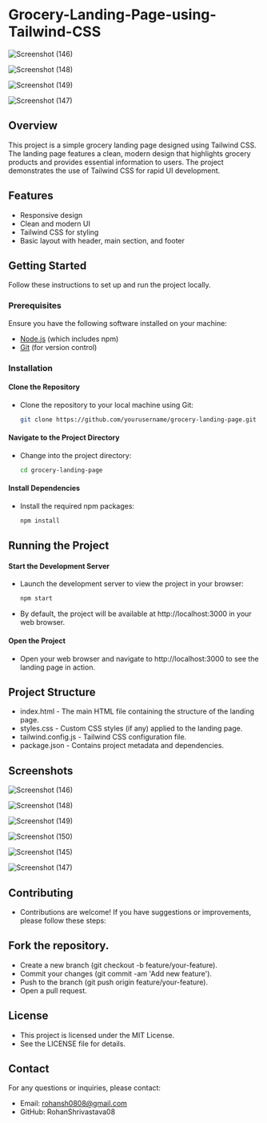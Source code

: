 # Grocery-Landing-Page-using-Tailwind-CSS

![Screenshot (146)](https://github.com/RohanShrivastava08/Grocery-Landing-Page-using-Tailwind-CSS/assets/94133270/ffb9b653-440c-4345-b6e5-a74df7bc701b)

![Screenshot (148)](https://github.com/RohanShrivastava08/Grocery-Landing-Page-using-Tailwind-CSS/assets/94133270/2d6a3f08-33d4-48ba-b3ef-d371c78396c8)

![Screenshot (149)](https://github.com/RohanShrivastava08/Grocery-Landing-Page-using-Tailwind-CSS/assets/94133270/893b4efe-a677-477d-872d-ffc0d6f06954)

![Screenshot (147)](https://github.com/RohanShrivastava08/Grocery-Landing-Page-using-Tailwind-CSS/assets/94133270/7f324368-a6a3-4270-8c71-16aafa65d5c1)



## Overview

This project is a simple grocery landing page designed using Tailwind CSS. The landing page features a clean, modern design that highlights grocery products and provides essential information to users. The project demonstrates the use of Tailwind CSS for rapid UI development.

## Features

- Responsive design
- Clean and modern UI
- Tailwind CSS for styling
- Basic layout with header, main section, and footer

## Getting Started

Follow these instructions to set up and run the project locally.

### Prerequisites

Ensure you have the following software installed on your machine:

- [Node.js](https://nodejs.org/) (which includes npm)
- [Git](https://git-scm.com/) (for version control)

### Installation

#### Clone the Repository
- Clone the repository to your local machine using Git:


   ```bash
   git clone https://github.com/yourusername/grocery-landing-page.git
   ```

#### Navigate to the Project Directory
   
-  Change into the project directory:
   

    ```bash
    cd grocery-landing-page
    ```

#### Install Dependencies

- Install the required npm packages:

    ```bash
    npm install
    ```
## Running the Project

#### Start the Development Server

- Launch the development server to view the project in your browser:

    ```bash
    npm start
    ```
- By default, the project will be available at http://localhost:3000 in your web browser.

#### Open the Project

- Open your web browser and navigate to http://localhost:3000 to see the landing page in action.

## Project Structure

- index.html - The main HTML file containing the structure of the landing page.
- styles.css - Custom CSS styles (if any) applied to the landing page.
- tailwind.config.js - Tailwind CSS configuration file.
- package.json - Contains project metadata and dependencies.


## Screenshots

![Screenshot (146)](https://github.com/RohanShrivastava08/Grocery-Landing-Page-using-Tailwind-CSS/assets/94133270/ffb9b653-440c-4345-b6e5-a74df7bc701b)

![Screenshot (148)](https://github.com/RohanShrivastava08/Grocery-Landing-Page-using-Tailwind-CSS/assets/94133270/2d6a3f08-33d4-48ba-b3ef-d371c78396c8)

![Screenshot (149)](https://github.com/RohanShrivastava08/Grocery-Landing-Page-using-Tailwind-CSS/assets/94133270/893b4efe-a677-477d-872d-ffc0d6f06954)

![Screenshot (150)](https://github.com/RohanShrivastava08/Grocery-Landing-Page-using-Tailwind-CSS/assets/94133270/61aa6b4e-f447-4bed-a30e-04c35a0d190b)

![Screenshot (145)](https://github.com/RohanShrivastava08/Grocery-Landing-Page-using-Tailwind-CSS/assets/94133270/a8f4c2fb-6877-4390-938a-63785dfb98bc)

![Screenshot (147)](https://github.com/RohanShrivastava08/Grocery-Landing-Page-using-Tailwind-CSS/assets/94133270/7f324368-a6a3-4270-8c71-16aafa65d5c1)


## Contributing
- Contributions are welcome! If you have suggestions or improvements, please follow these steps:

## Fork the repository.
- Create a new branch (git checkout -b feature/your-feature).
- Commit your changes (git commit -am 'Add new feature').
- Push to the branch (git push origin feature/your-feature).
- Open a pull request.

## License
- This project is licensed under the MIT License.
- See the LICENSE file for details.

## Contact
For any questions or inquiries, please contact:
- Email: rohansh0808@gmail.com
- GitHub: RohanShrivastava08

